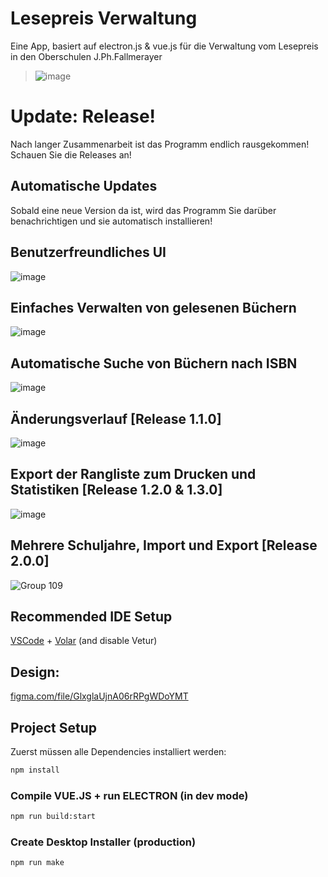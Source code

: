 # Lesepreis Verwaltung

Eine App, basiert auf electron.js & vue.js für die Verwaltung vom Lesepreis in den Oberschulen J.Ph.Fallmerayer
> ![image](https://github.com/serafimpear/lesepreis/assets/67895914/b809901f-52e3-4474-8db1-5f460b56c689)

# Update: Release!
Nach langer Zusammenarbeit ist das Programm endlich rausgekommen! Schauen Sie die Releases an!

## Automatische Updates
Sobald eine neue Version da ist, wird das Programm Sie darüber benachrichtigen und sie automatisch installieren! 

## Benutzerfreundliches UI
![image](https://github.com/serafimpear/lesepreis/assets/67895914/5552b688-c918-4cad-afca-0da3bb9fad83)

## Einfaches Verwalten von gelesenen Büchern
![image](https://github.com/serafimpear/lesepreis/assets/67895914/df0409ad-b311-42ae-8bb1-e1c84b85e449)

## Automatische Suche von Büchern nach ISBN
![image](https://github.com/serafimpear/lesepreis/assets/67895914/73fc7d88-7219-44dd-895d-a1c8c2b8e4af)

## Änderungsverlauf [Release 1.1.0]
![image](https://github.com/serafimpear/lesepreis/assets/67895914/5b5fdab8-5225-483d-b50b-c6c5904670f8)

## Export der Rangliste zum Drucken und Statistiken [Release 1.2.0 & 1.3.0]
![image](https://github.com/serafimpear/lesepreis/assets/67895914/8030dc51-ba55-4a1b-ab1d-20538efd6008)

## Mehrere Schuljahre, Import und Export [Release 2.0.0]
![Group 109](https://github.com/user-attachments/assets/3cdfc311-ca76-4ad9-a864-c15167adbaa3)


## Recommended IDE Setup

[VSCode](https://code.visualstudio.com/) + [Volar](https://marketplace.visualstudio.com/items?itemName=Vue.volar) (and disable Vetur)

## Design:
[figma.com/file/GlxglaUjnA06rRPgWDoYMT](https://www.figma.com/file/GlxglaUjnA06rRPgWDoYMT/Untitled?type=design&node-id=0%3A1&mode=design&t=rq3YeKIz7A5pXClq-1)

## Project Setup
Zuerst müssen alle Dependencies installiert werden:
```sh
npm install
```

### Compile VUE.JS + run ELECTRON (in dev mode)

```sh
npm run build:start
```

### Create Desktop Installer (production)

```sh
npm run make
```
